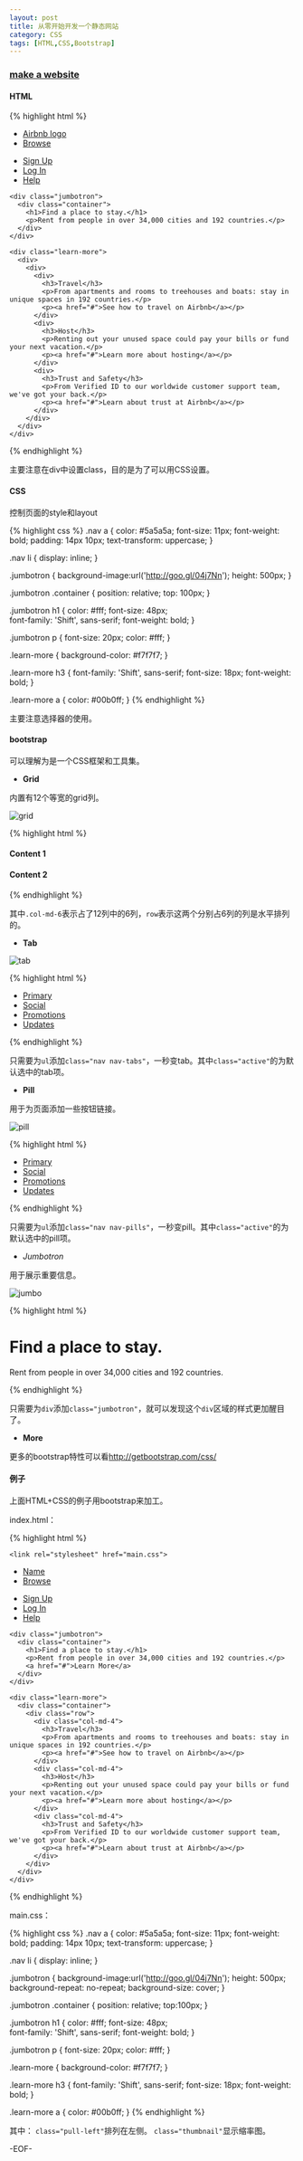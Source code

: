 ```yaml
---
layout: post
title: 从零开始开发一个静态网站
category: CSS
tags: [HTML,CSS,Bootstrap]
---
```


### [make a website](www.codecademy.com/en/skills/make-a-website/resume)

#### HTML

{% highlight html %}
<!DOCTYPE html>
<html>
  <head>
    <link href="http://s3.amazonaws.com/codecademy-content/courses/ltp/css/shift.css" rel="stylesheet">
    <link rel="stylesheet" href="main.css">
  </head>
  
  <body>
    <div class="nav">
      <div class="container">
        <ul>
          <li><a href="#">Airbnb logo</a></li>
          <li><a href="#">Browse</a></li>
        </ul>
        <ul>
          <li><a href="#">Sign Up</a></li>
          <li><a href="#">Log In</a></li>
          <li><a href="#">Help</a></li>
        </ul>
      </div>
    </div>

    <div class="jumbotron">
      <div class="container">
        <h1>Find a place to stay.</h1>
        <p>Rent from people in over 34,000 cities and 192 countries.</p>
      </div>
    </div> 

    <div class="learn-more">
	  <div>
		<div>
	      <div>
			<h3>Travel</h3>
			<p>From apartments and rooms to treehouses and boats: stay in unique spaces in 192 countries.</p>
			<p><a href="#">See how to travel on Airbnb</a></p>
		  </div>
		  <div>
			<h3>Host</h3>
			<p>Renting out your unused space could pay your bills or fund your next vacation.</p>
			<p><a href="#">Learn more about hosting</a></p>
	      </div>
		  <div>
			<h3>Trust and Safety</h3>
			<p>From Verified ID to our worldwide customer support team, we've got your back.</p>
			<p><a href="#">Learn about trust at Airbnb</a></p>
		  </div>
	    </div>
	  </div>
	</div>
  </body>
</html>
{% endhighlight %}

主要注意在div中设置class，目的是为了可以用CSS设置。

#### CSS

控制页面的style和layout

{% highlight css %}
.nav a {
  color: #5a5a5a;
  font-size: 11px;
  font-weight: bold;
  padding: 14px 10px;
  text-transform: uppercase;
}

.nav li {
  display: inline;
}

.jumbotron {
  background-image:url('http://goo.gl/04j7Nn');
  height: 500px;
}

.jumbotron .container {
  position: relative;
  top: 100px;
}

.jumbotron h1 {
  color: #fff;
  font-size: 48px;  
  font-family: 'Shift', sans-serif;
  font-weight: bold;
}

.jumbotron p {
  font-size: 20px;
  color: #fff;
}

.learn-more {
  background-color: #f7f7f7;
}

.learn-more h3 {
  font-family: 'Shift', sans-serif;
  font-size: 18px;
  font-weight: bold;
}

.learn-more a {
  color: #00b0ff;
}
{% endhighlight %}

主要注意选择器的使用。

#### bootstrap

可以理解为是一个CSS框架和工具集。

+ **Grid**

内置有12个等宽的grid列。

![grid](http://s3.amazonaws.com/codecademy-content/courses/ltp/img/grid-0.png "grid")

{% highlight html %}
<div class="row">

  <div class="col-md-6">
    <h4>Content 1</h4>
  </div>

  <div class="col-md-6">
    <h4>Content 2</h4>
  </div>

</div>
{% endhighlight %}

其中`.col-md-6`表示占了12列中的6列，`row`表示这两个分别占6列的列是水平排列的。

+ **Tab**

![tab](http://s3.amazonaws.com/codecademy-content/courses/ltp/img/2/bootstrap-tabs.png "tab")

{% highlight html %}
<ul class="nav nav-tabs">
	<li><a href="#">Primary</a></li>
	<li class="active"><a href="#">Social</a></li>
	<li><a href="#">Promotions</a></li>
	<li><a href="#">Updates</a></li>
</ul>
{% endhighlight %}

只需要为`ul`添加`class="nav nav-tabs"`，一秒变tab。其中`class="active"`的为默认选中的tab项。

+ **Pill**

用于为页面添加一些按钮链接。

![pill](http://s3.amazonaws.com/codecademy-content/courses/ltp/img/2/bootstrap-pills.png "pill")

{% highlight html %}
<ul class="nav nav-pills">
	<li><a href="#">Primary</a></li>
	<li class="active"><a href="#">Social</a></li>
	<li><a href="#">Promotions</a></li>
	<li><a href="#">Updates</a></li>
</ul>
{% endhighlight %}

只需要为`ul`添加`class="nav nav-pills"`，一秒变pill。其中`class="active"`的为默认选中的pill项。

+ *Jumbotron*

用于展示重要信息。

![jumbo](http://s3.amazonaws.com/codecademy-content/courses/ltp/img/2/bootstrap-jumbotron.png "jumbo")

{% highlight html %}
<div class="jumbotron">
	<h1>Find a place to stay.</h1>
	<p>Rent from people in over 34,000 cities and 192 countries.</p>
</div>
{% endhighlight %}

只需要为`div`添加`class="jumbotron"`，就可以发现这个`div`区域的样式更加醒目了。

+ **More**

更多的bootstrap特性可以看<http://getbootstrap.com/css/>

#### 例子

上面HTML+CSS的例子用bootstrap来加工。

index.html：

{% highlight html %}
<!DOCTYPE html>
<html>

  <head>
    <link href="http://s3.amazonaws.com/codecademy-content/courses/ltp/css/shift.css" rel="stylesheet">
    
    
    <link rel="stylesheet" href="main.css">
    
  </head>

  <body>
    <div class="nav">
      <div class="container">
        <ul class="pull-left">
          <li><a href="#">Name</a></li>
          <li><a href="#">Browse</a></li>
        </ul>
        <ul class="pull-right">
          <li><a href="#">Sign Up</a></li>
          <li><a href="#">Log In</a></li>
          <li><a href="#">Help</a></li>
        </ul>
      </div>
    </div>

    <div class="jumbotron">
      <div class="container">
        <h1>Find a place to stay.</h1>
        <p>Rent from people in over 34,000 cities and 192 countries.</p>
        <a href="#">Learn More</a>
      </div>
    </div> 

    <div class="learn-more">
	  <div class="container">
		<div class="row">
	  	  <div class="col-md-4">
			<h3>Travel</h3>
			<p>From apartments and rooms to treehouses and boats: stay in unique spaces in 192 countries.</p>
			<p><a href="#">See how to travel on Airbnb</a></p>
		  </div>
		  <div class="col-md-4">
			<h3>Host</h3>
			<p>Renting out your unused space could pay your bills or fund your next vacation.</p>
			<p><a href="#">Learn more about hosting</a></p>
	      </div>
		  <div class="col-md-4">
			<h3>Trust and Safety</h3>
			<p>From Verified ID to our worldwide customer support team, we've got your back.</p>
			<p><a href="#">Learn about trust at Airbnb</a></p>
		  </div>
	    </div>
	  </div>
	</div>
  </body>
</html>
{% endhighlight %}

main.css：

{% highlight css %}
.nav a {
  color: #5a5a5a;
  font-size: 11px;
  font-weight: bold;
  padding: 14px 10px;
  text-transform: uppercase;
}

.nav li {
  display: inline;
}

.jumbotron {
  background-image:url('http://goo.gl/04j7Nn');
  height: 500px;
  background-repeat: no-repeat;
  background-size: cover;
}

.jumbotron .container {
  position: relative;
  top:100px;
}

.jumbotron h1 {
  color: #fff;
  font-size: 48px;  
  font-family: 'Shift', sans-serif;
  font-weight: bold;
}

.jumbotron p {
  font-size: 20px;
  color: #fff;
}

.learn-more {
  background-color: #f7f7f7;
}

.learn-more h3 {
  font-family: 'Shift', sans-serif;
  font-size: 18px;
  font-weight: bold;
}

.learn-more a {
  color: #00b0ff;
}
{% endhighlight %}

其中：
`class="pull-left"`排列在左侧。
`class="thumbnail"`显示缩率图。

-EOF-
